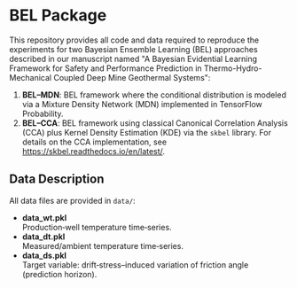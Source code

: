 # BEL Package

This repository provides all code and data required to reproduce the experiments for two Bayesian Ensemble Learning (BEL) approaches described in our manuscript named "A Bayesian Evidential Learning Framework for Safety and Performance Prediction in Thermo-Hydro-Mechanical Coupled Deep Mine Geothermal Systems":

1. **BEL–MDN**: BEL framework where the conditional distribution is modeled via a Mixture Density Network (MDN) implemented in TensorFlow Probability.  
2. **BEL–CCA**: BEL framework using classical Canonical Correlation Analysis (CCA) plus Kernel Density Estimation (KDE) via the `skbel` library. For details on the CCA implementation, see https://skbel.readthedocs.io/en/latest/.

## Data Description

All data files are provided in `data/`:

- **data_wt.pkl**  
  Production‐well temperature time‐series.  
- **data_dt.pkl**  
  Measured/ambient temperature time‐series.  
- **data_ds.pkl**  
  Target variable: drift‐stress–induced variation of friction angle (prediction horizon).
